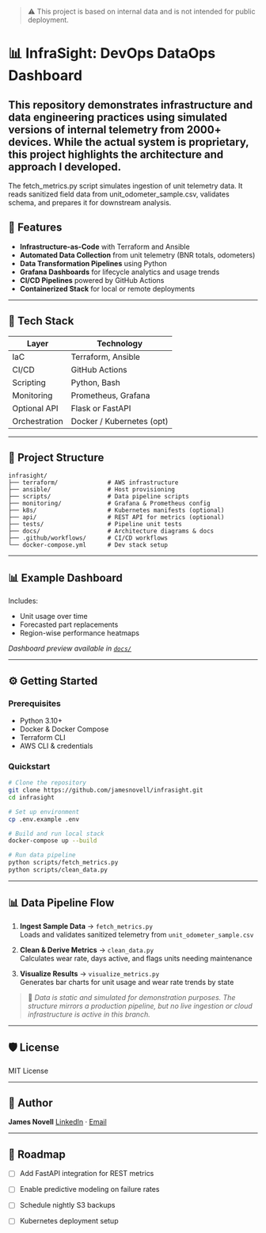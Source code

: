 
> ⚠️ This project is based on internal data and is not intended for public deployment.


# 📊 InfraSight: DevOps DataOps Dashboard

This repository demonstrates infrastructure and data engineering practices using simulated versions of internal telemetry from 2000+ devices. While the actual system is proprietary, this project highlights the architecture and approach I developed.
---
The fetch_metrics.py script simulates ingestion of unit telemetry data. It reads sanitized field data from unit_odometer_sample.csv, validates schema, and
prepares it for downstream analysis.

## 🚀 Features

* **Infrastructure-as-Code** with Terraform and Ansible
* **Automated Data Collection** from unit telemetry (BNR totals, odometers)
* **Data Transformation Pipelines** using Python
* **Grafana Dashboards** for lifecycle analytics and usage trends
* **CI/CD Pipelines** powered by GitHub Actions
* **Containerized Stack** for local or remote deployments

---

## 🧱 Tech Stack

| Layer         | Technology                |
| ------------- | ------------------------- |
| IaC           | Terraform, Ansible        |
| CI/CD         | GitHub Actions            |
| Scripting     | Python, Bash              |
| Monitoring    | Prometheus, Grafana       |
| Optional API  | Flask or FastAPI          |
| Orchestration | Docker / Kubernetes (opt) |

---

## 📂 Project Structure

```
infrasight/
├── terraform/              # AWS infrastructure
├── ansible/                # Host provisioning
├── scripts/                # Data pipeline scripts
├── monitoring/             # Grafana & Prometheus config
├── k8s/                    # Kubernetes manifests (optional)
├── api/                    # REST API for metrics (optional)
├── tests/                  # Pipeline unit tests
├── docs/                   # Architecture diagrams & docs
├── .github/workflows/      # CI/CD workflows
└── docker-compose.yml      # Dev stack setup
```

---

## 📊 Example Dashboard

Includes:

* Unit usage over time
* Forecasted part replacements
* Region-wise performance heatmaps

*Dashboard preview available in [`docs/`](docs/)*

---

## ⚙️ Getting Started

### Prerequisites

* Python 3.10+
* Docker & Docker Compose
* Terraform CLI
* AWS CLI & credentials

### Quickstart

```bash
# Clone the repository
git clone https://github.com/jamesnovell/infrasight.git
cd infrasight

# Set up environment
cp .env.example .env

# Build and run local stack
docker-compose up --build

# Run data pipeline
python scripts/fetch_metrics.py
python scripts/clean_data.py
```

---

## 📊 Data Pipeline Flow

1. **Ingest Sample Data** → `fetch_metrics.py`  
   Loads and validates sanitized telemetry from `unit_odometer_sample.csv`

2. **Clean & Derive Metrics** → `clean_data.py`  
   Calculates wear rate, days active, and flags units needing maintenance

3. **Visualize Results** → `visualize_metrics.py`  
   Generates bar charts for unit usage and wear rate trends by state

> 📎 *Data is static and simulated for demonstration purposes. The structure mirrors a production pipeline, but no live ingestion or cloud infrastructure is active in this branch.*


---

## 🛡️ License

MIT License

---

## 🤛 Author

**James Novell**
[LinkedIn](https://www.linkedin.com/in/james-novell-3489a01b1/) · [Email](mailto:novell92@gmail.com)

---

## 📌 Roadmap

* [ ] Add FastAPI integration for REST metrics
* [ ] Enable predictive modeling on failure rates
* [ ] Schedule nightly S3 backups
* [ ] Kubernetes deployment setup

